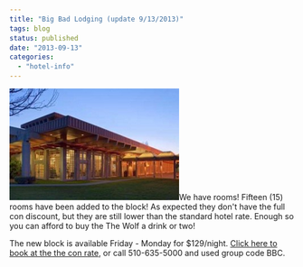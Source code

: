 ```yaml
---
title: "Big Bad Lodging (update 9/13/2013)"
tags: blog
status: published
date: "2013-09-13"
categories: 
  - "hotel-info"
---
```


[![Grandma's House](/images/62608_1-300x198.jpg)](http://www.bigbadcon.com/wp-content/uploads/2012/02/62608_1.jpg)We have rooms! Fifteen (15) rooms have been added to the block! As expected they don't have the full con discount, but they are still lower than the standard hotel rate. Enough so you can afford to buy the The Wolf a drink or two!

The new block is available Friday - Monday for $129/night. [Click here to book at the the con rate](http://www.hilton.com/en/hi/groups/personalized/O/OAKHIHH-BBC-20131004/index.jhtml?WT.mc_id=POG), or call 510-635-5000 and used group code BBC.
